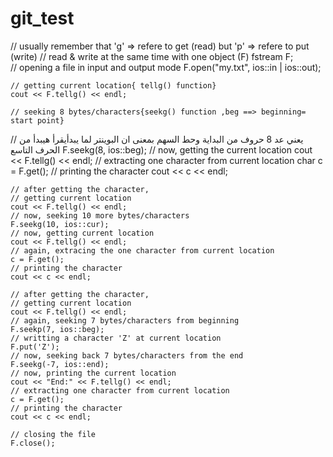 # git_test
// usually remember that 'g' => refere to get (read) but 'p' => refere to put (write)
 // read & write at the same time with one object (F)
    fstream F;   
    // opening a file in input and output mode
    F.open("my.txt", ios::in | ios::out);
    
    // getting current location{ tellg() function} 
    cout << F.tellg() << endl;
    
    // seeking 8 bytes/characters{seekg() function ,beg ==> beginning= start point}
 // يعني عد 8 حروف من البداية وحط السهم بمعنى ان البوينتر لما يبدأيقرأ هيبدأ من الحرف التاسع
    F.seekg(8, ios::beg);
    // now, getting the current location
    cout << F.tellg() << endl;
    // extracting one character from current location
    char c = F.get();
    // printing the character
    cout << c << endl;
    
    // after getting the character,
    // getting current location
    cout << F.tellg() << endl;
    // now, seeking 10 more bytes/characters
    F.seekg(10, ios::cur);
    // now, getting current location
    cout << F.tellg() << endl;
    // again, extracing the one character from current location
    c = F.get();
    // printing the character
    cout << c << endl;
    
    // after getting the character,
    // getting current location
    cout << F.tellg() << endl;
    // again, seeking 7 bytes/characters from beginning 
    F.seekp(7, ios::beg);
    // writting a character 'Z' at current location
    F.put('Z');
    // now, seeking back 7 bytes/characters from the end
    F.seekg(-7, ios::end);
    // now, printing the current location
    cout << "End:" << F.tellg() << endl;
    // extracting one character from current location
    c = F.get();
    // printing the character
    cout << c << endl;
    
    // closing the file
    F.close();

